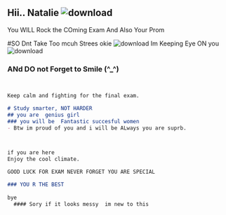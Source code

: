 ## Hii..  Natalie  ![download](https://user-images.githubusercontent.com/97729524/149513718-45119822-c42e-4ae7-860c-14114365b9c7.jpg)
You WILL  Rock the COming Exam  And Also Your Prom 

#SO Dnt Take Too mcuh Strees okie ![download](https://user-images.githubusercontent.com/97729524/149513351-32bfd534-489b-4764-87e8-2fa1e289befe.jpg)
Im Keeping Eye ON you 
                                                               ![download](https://user-images.githubusercontent.com/97729524/149513591-6188e127-3129-492c-a1d1-2bfb0ee47de0.jpg)


                                                                      

### ANd DO not Forget to Smile (^_^) 


```markdown


Keep calm and fighting for the final exam.

# Study smarter, NOT HARDER
## you are  genius girl  
### you will be  Fantastic succesful women  
- Btw im proud of you and i will be ALways you are suprb.



if you are here 
Enjoy the cool climate.

GOOD LUCK FOR EXAM NEVER FORGET YOU ARE SPECIAL  

### YOU R THE BEST 
  
bye
  #### Sory if it looks messy  im new to this 
